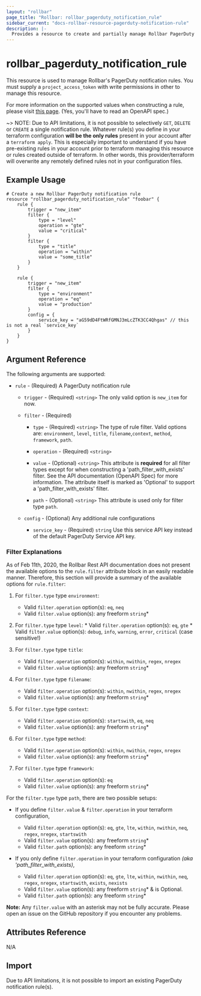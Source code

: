 ```yaml
---
layout: "rollbar"
page_title: "Rollbar: rollbar_pagerduty_notification_rule"
sidebar_current: "docs-rollbar-resource-pagerduty-notification-rule"
description: |-
  Provides a resource to create and partially manage Rollbar PagerDuty notification rules.
---
```


# rollbar\_pagerduty\_notification\_rule

This resource is used to manage Rollbar's PagerDuty notification rules. You must supply a `project_access_token` with write
permissions in other to manage this resource.

For more information on the supported values when constructing a rule, please visit [this page](https://docs.rollbar.com/reference#setup-pagerduty-notification-rules).
(Yes, you'll have to read an OpenAPI spec.)

~> NOTE: Due to API limitations, it is not possible to selectively `GET`, `DELETE` or `CREATE` a single notification rule.
Whatever rule(s) you define in your terraform configuration **will be the only rules** present in your account 
after a `terraform apply`. This is especially important to understand if you have pre-existing rules in your account 
prior to terraform managing this resource or rules created outside of terraform. In other words, this provider/terraform 
will overwrite any remotely defined rules not in your configuration files.

## Example Usage

```hcl
# Create a new Rollbar PagerDuty notification rule
resource "rollbar_pagerduty_notification_rule" "foobar" {
	rule {
		trigger = "new_item"
		filter {
			type = "level"
			operation = "gte"
			value = "critical"
		}
		filter {
			type = "title"
			operation = "within"
			value = "some_title"
		}
	}

	rule {
		trigger = "new_item"
		filter {
			type = "environment"
			operation = "eq"
			value = "production"
		}
		config = {
			service_key = "aG59dD4FtWRfGMNJ3mLcZTK3CC4Qhgas" // this is not a real `service_key`
		}
	}
}
```

## Argument Reference

The following arguments are supported:

* `rule` - (Required) A PagerDuty notification rule

    * `trigger` - (Required) `<string>` The only valid option is `new_item` for now.

    * `filter` - (Required)

        * `type` - (Required) `<string>` The type of rule filter. 
        Valid options are: `environment`, `level`, `title`, `filename`,`context`, `method`, `framework`, `path`.

        * `operation` - (Required) `<string>`

        * `value` - (Optional) `<string>` This attribute is **required** for all filter types except for when constructing
        a 'path_filter_with_exists' filter. See the API documentation (OpenAPI Spec) for more information. The attribute
        itself is marked as 'Optional' to support a 'path_filter_with_exists' filter.

        * `path` - (Optional) `<string>` This attribute is used only for filter type `path`.

    * `config` - (Optional) Any additional rule configurations

        * `service_key` - (Required) `string` Use this service API key instead of the default PagerDuty Service API key.

### Filter Explanations

As of Feb 11th, 2020, the Rollbar Rest API documentation does not present the available options to the `rule.filter` 
attribute block in an easily readable manner. Therefore, this section will provide a summary of the available 
options for `rule.filter`:

1. For `filter.type` type `environment`:
    * Valid `filter.operation` option(s): `eq`, `neq`
    * Valid `filter.value` option(s): any freeform `string`*

1. For `filter.type` type `level`:
       * Valid `filter.operation` option(s): `eq`, `gte`
       * Valid `filter.value` option(s): `debug`, `info`, `warning`, `error`, `critical` (case sensitive!)

1. For `filter.type` type `title`:
      * Valid `filter.operation` option(s): `within`, `nwithin`, `regex`, `nregex`
      * Valid `filter.value` option(s): any freeform `string`*
      
1. For `filter.type` type `filename`:
    * Valid `filter.operation` option(s): `within`, `nwithin`, `regex`, `nregex`
    * Valid `filter.value` option(s): any freeform `string`*

1. For `filter.type` type `context`:
    * Valid `filter.operation` option(s): `startswith`, `eq`, `neq`
    * Valid `filter.value` option(s): any freeform `string`*

1. For `filter.type` type `method`:
    * Valid `filter.operation` option(s): `within`, `nwithin`, `regex`, `nregex`
    * Valid `filter.value` option(s): any freeform `string`*

1. For `filter.type` type `framework`:
    * Valid `filter.operation` option(s): `eq`
    * Valid `filter.value` option(s): any freeform `string`*

For the `filter.type` type `path`, there are two possible setups:

* If you define `filter.value` & `filter.operation` in your terraform configuration,
    * Valid `filter.operation` option(s): `eq`, `gte`, `lte`, `within`, `nwithin`, `neq`, `regex`, `nregex`, `startswith`
    * Valid `filter.value` option(s): any freeform `string`*
    * Valid `filter.path` option(s): any freeform `string`*

* If you only define `filter.operation` in your terraform configuration _(aka 'path_filter_with_exists)_,
    * Valid `filter.operation` option(s): `eq`, `gte`, `lte`, `within`, `nwithin`, `neq`, `regex`, `nregex`, `startswith`, 
    `exists`, `nexists`
    * Valid `filter.value` option(s): any freeform `string`* & is Optional.
    * Valid `filter.path` option(s): any freeform `string`*

**Note:** Any `filter.value` with an asterisk may not be fully accurate. Please open an issue on the GitHub repository
if you encounter any problems.

## Attributes Reference

N/A

## Import

Due to API limitations, it is not possible to import an existing PagerDuty notification rule(s).